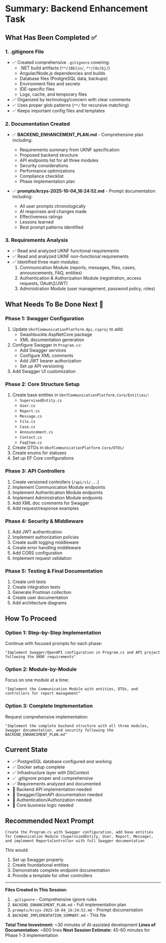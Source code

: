 # Summary: Backend Enhancement Task

## What Has Been Completed ✅

### 1. .gitignore File
- ✅ Created comprehensive `.gitignore` covering:
  - .NET build artifacts (`**/[Bb]in/`, `**/[Oo]bj/`)
  - Angular/Node.js dependencies and builds
  - Database files (PostgreSQL data, backups)
  - Environment files and secrets
  - IDE-specific files
  - Logs, cache, and temporary files
- ✅ Organized by technology/concern with clear comments
- ✅ Uses proper glob patterns (`**/` for recursive matching)
- ✅ Keeps important config files and templates

### 2. Documentation Created
- ✅ **BACKEND_ENHANCEMENT_PLAN.md** - Comprehensive plan including:
  - Requirements summary from UKNF specification
  - Proposed backend structure
  - API endpoints list for all three modules
  - Security considerations
  - Performance optimizations
  - Compliance checklist
  - Phase implementation plan

- ✅ **prompts/krzys-2025-10-04_16:24:52.md** - Prompt documentation including:
  - All user prompts chronologically
  - AI responses and changes made
  - Effectiveness ratings
  - Lessons learned
  - Best prompt patterns identified

### 3. Requirements Analysis
- ✅ Read and analyzed UKNF functional requirements
- ✅ Read and analyzed UKNF non-functional requirements
- ✅ Identified three main modules:
  1. Communication Module (reports, messages, files, cases, announcements, FAQ, entities)
  2. Authentication & Authorization Module (registration, access requests, OAuth2/JWT)
  3. Administration Module (user management, password policy, roles)

## What Needs To Be Done Next 🔄

### Phase 1: Swagger Configuration
1. Update `UknfCommunicationPlatform.Api.csproj` to add:
   - Swashbuckle.AspNetCore package
   - XML documentation generation
2. Configure Swagger in `Program.cs`:
   - Add Swagger services
   - Configure XML comments
   - Add JWT bearer authorization
   - Set up API versioning
3. Add Swagger UI customization

### Phase 2: Core Structure Setup
1. Create base entities in `UknfCommunicationPlatform.Core/Entities/`:
   - `SupervisedEntity.cs`
   - `User.cs`
   - `Report.cs`
   - `Message.cs`
   - `File.cs`
   - `Case.cs`
   - `Announcement.cs`
   - `Contact.cs`
   - `FaqItem.cs`
2. Create DTOs in `UknfCommunicationPlatform.Core/DTOs/`
3. Create enums for statuses
4. Set up EF Core configurations

### Phase 3: API Controllers
1. Create versioned controllers (`/api/v1/...`)
2. Implement Communication Module endpoints
3. Implement Authentication Module endpoints
4. Implement Administration Module endpoints
5. Add XML doc comments for Swagger
6. Add request/response examples

### Phase 4: Security & Middleware
1. Add JWT authentication
2. Implement authorization policies
3. Create audit logging middleware
4. Create error handling middleware
5. Add CORS configuration
6. Implement request validation

### Phase 5: Testing & Final Documentation
1. Create unit tests
2. Create integration tests
3. Generate Postman collection
4. Create user documentation
5. Add architecture diagrams

## How To Proceed

### Option 1: Step-by-Step Implementation
Continue with focused prompts for each phase:
```
"Implement Swagger/OpenAPI configuration in Program.cs and API project following the UKNF requirements"
```

### Option 2: Module-by-Module
Focus on one module at a time:
```
"Implement the Communication Module with entities, DTOs, and controllers for report management"
```

### Option 3: Complete Implementation
Request comprehensive implementation:
```
"Implement the complete backend structure with all three modules, Swagger documentation, and security following the BACKEND_ENHANCEMENT_PLAN.md"
```

## Current State

- ✅ PostgreSQL database configured and working
- ✅ Docker setup complete
- ✅ Infrastructure layer with DbContext
- ✅ .gitignore proper and comprehensive
- ✅ Requirements analyzed and documented
- 🔄 Backend API implementation needed
- 🔄 Swagger/OpenAPI documentation needed
- 🔄 Authentication/Authorization needed
- 🔄 Core business logic needed

## Recommended Next Prompt

```
Create the Program.cs with Swagger configuration, add base entities for Communication Module (SupervisedEntity, User, Report, Message), and implement ReportsController with full Swagger documentation
```

This would:
1. Set up Swagger properly
2. Create foundational entities
3. Demonstrate complete endpoint documentation
4. Provide a template for other controllers

---

**Files Created in This Session:**
1. `.gitignore` - Comprehensive ignore rules
2. `BACKEND_ENHANCEMENT_PLAN.md` - Full implementation plan
3. `prompts/krzys-2025-10-04_16:24:52.md` - Prompt documentation
4. `BACKEND_IMPLEMENTATION_SUMMARY.md` - This file

**Total Time Investment:** ~30 minutes of AI-assisted development
**Lines of Documentation:** ~800 lines
**Next Session Estimate:** 45-60 minutes for Phase 1-3 implementation
